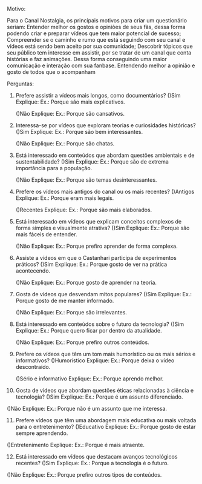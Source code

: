 Motivo:

Para o Canal Nostalgia, os principais motivos para criar um questionário seriam:
Entender melhor os gostos e opiniões de seus fãs, dessa forma podendo criar e preparar vídeos que tem maior potencial de sucesso;
Compreender se o caminho e rumo que está seguindo com seu canal e vídeos está sendo bem aceito por sua comunidade;
Descobrir tópicos que seu público tem interesse em assistir, por se tratar de um canal que conta histórias e faz animações.
Dessa forma conseguindo uma maior comunicação e interação com sua fanbase. Entendendo melhor a opinião e gosto de todos que o acompanham

Perguntas: 

1) Prefere assistir a vídeos mais longos, como documentários?
   ()Sim
     Explique: Ex.: Porque são mais explicativos.
   
   ()Não
     Explique: Ex.: Porque são cansativos.


2) Interessa-se por vídeos que exploram teorias e curiosidades históricas?
   ()Sim
     Explique: Ex.: Porque são bem interessantes.
   
   ()Não
     Explique: Ex.: Porque são chatas.


3) Está interessado em conteúdos que abordam questões ambientais e de sustentabilidade?
    ()Sim
     Explique: Ex.: Porque são de extrema importância para a população.
   
   ()Não
     Explique: Ex.: Porque são temas desinteressantes.


4) Prefere os vídeos mais antigos do canal ou os mais recentes?
    ()Antigos
       Explique: Ex.: Porque eram mais legais.
   
   ()Recentes
     Explique: Ex.: Porque são mais elaborados.


5) Está interessado em vídeos que explicam conceitos complexos de forma simples e visualmente atrativa?
    ()Sim
     Explique: Ex.: Porque são mais fáceis de entender.
   
   ()Não
     Explique: Ex.: Porque prefiro aprender de forma complexa.


6) Assiste a vídeos em que o Castanhari participa de experimentos práticos?
   ()Sim
     Explique: Ex.: Porque gosto de ver na prática acontecendo.
   
   ()Não
     Explique: Ex.: Porque gosto de aprender na teoria.


7) Gosta de vídeos que desvendam mitos populares?
   ()Sim
     Explique: Ex.: Porque gosto de me manter informado.
   
   ()Não
     Explique: Ex.: Porque são irrelevantes.


8) Está interessado em conteúdos sobre o futuro da tecnologia?
   ()Sim
     Explique: Ex.: Porque quero ficar por dentro da atualidade.
   
   ()Não
     Explique: Ex.: Porque prefiro outros conteúdos.


9) Prefere os vídeos que têm um tom mais humorístico ou os mais sérios e informativos?
   ()Humorístico
     Explique: Ex.: Porque deixa o vídeo descontraído.
   
   ()Sério e informativo
     Explique: Ex.: Porque aprendo melhor.


10) Gosta de vídeos que abordam questões éticas relacionadas à ciência e tecnologia?
    ()Sim
     Explique: Ex.: Porque é um assunto diferenciado.
   
   ()Não
     Explique: Ex.: Porque não é um assunto que me interessa.


11) Prefere vídeos que têm uma abordagem mais educativa ou mais voltada para o entretenimento?
    ()Educativo
     Explique: Ex.: Porque gosto de estar sempre aprendendo.
   
   ()Entretenimento
     Explique: Ex.: Porque é mais atraente.


12) Está interessado em vídeos que destacam avanços tecnológicos recentes?
    ()Sim
     Explique: Ex.: Porque a tecnologia é o futuro.
   
   ()Não
     Explique: Ex.: Porque prefiro outros tipos de conteúdos.
